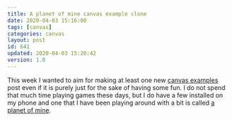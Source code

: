 ```yaml
---
title: A planet of mine canvas example clone
date: 2020-04-03 15:16:00
tags: [canvas]
categories: canvas
layout: post
id: 641
updated: 2020-04-03 15:20:42
version: 1.0
---
```


This week I wanted to aim for making at least one new [canvas examples](/2020/03/23/canvas-example/) post even if it is purely just for the sake of having some fun. I do not spend that much time playing games these days, but I do have a few installed on my phone and one that I have been playing around with a bit is called [a planet of mine](https://play.google.com/store/apps/details?id=com.tuesdayquest.myplanet&hl=en_US).

<!-- more -->
